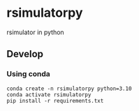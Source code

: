 # rsimulatorpy
rsimulator in python

## Develop

### Using conda

    conda create -n rsimulatorpy python=3.10 
    conda activate rsimulatorpy
    pip install -r requirements.txt

